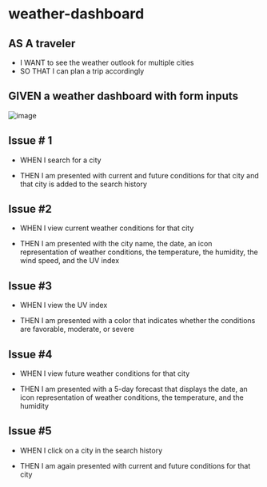 # weather-dashboard

## AS A traveler
* I WANT to see the weather outlook for multiple cities
* SO THAT I can plan a trip accordingly


## GIVEN a weather dashboard with form inputs

![image](https://user-images.githubusercontent.com/78882909/113533121-21889200-959b-11eb-9d2d-96fa285abe20.png)


## Issue # 1

* WHEN I search for a city

* THEN I am presented with current and future conditions for that city and that city is added to the search history

## Issue #2

* WHEN I view current weather conditions for that city

* THEN I am presented with the city name, the date, an icon representation of weather conditions, the temperature, the humidity, the wind speed, and the UV index

## Issue #3

* WHEN I view the UV index

* THEN I am presented with a color that indicates whether the conditions are favorable, moderate, or severe

## Issue #4

* WHEN I view future weather conditions for that city

* THEN I am presented with a 5-day forecast that displays the date, an icon representation of weather conditions, the temperature, and the humidity

## Issue #5

* WHEN I click on a city in the search history

* THEN I am again presented with current and future conditions for that city
